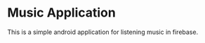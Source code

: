 Music Application
===============================

This is a simple android application for listening music in firebase.
